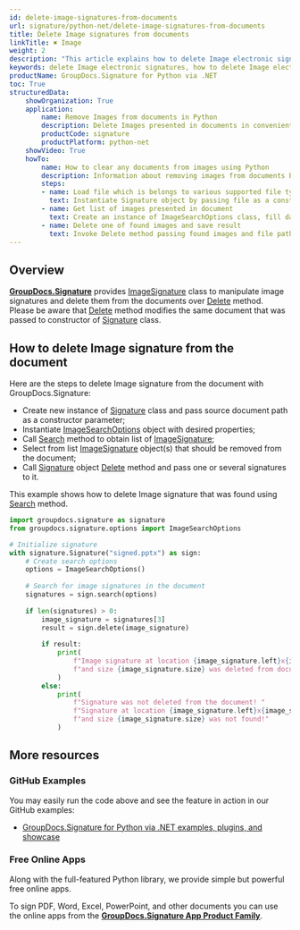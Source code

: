 ```yaml
---
id: delete-image-signatures-from-documents
url: signature/python-net/delete-image-signatures-from-documents
title: Delete Image signatures from documents
linkTitle: ✖ Image
weight: 2
description: "This article explains how to delete Image electronic signatures with GroupDocs.Signature API."
keywords: delete Image electronic signatures, how to delete Image electronic signatures
productName: GroupDocs.Signature for Python via .NET
toc: True
structuredData:
    showOrganization: True
    application:    
        name: Remove Images from documents in Python    
        description: Delete Images presented in documents in convenient way with Python language and GroupDocs.Signature for Python via .NET APIs
        productCode: signature
        productPlatform: python-net 
    showVideo: True
    howTo:
        name: How to clear any documents from images using Python 
        description: Information about removing images from documents by Python
        steps:
        - name: Load file which is belongs to various supported file types
          text: Instantiate Signature object by passing file as a constructor parameter. You may provide either file path or file stream. 
        - name: Get list of images presented in document 
          text: Create an instance of ImageSearchOptions class, fill data and call Search method of signature.
        - name: Delete one of found images and save result 
          text: Invoke Delete method passing found images and file path for signed file. File stream can be used as well.
---
```

## Overview
[**GroupDocs.Signature**](https://products.groupdocs.com/signature/python-net) provides [ImageSignature](https://reference.groupdocs.com/signature/python-net/groupdocs.signature.domain/imagesignature) class to manipulate image signatures and delete them from the documents over [Delete](https://reference.groupdocs.com/signature/python-net/groupdocs.signature/signature/delete) method.  
Please be aware that [Delete](https://reference.groupdocs.com/signature/python-net/groupdocs.signature/signature/delete) method modifies the same document that was passed to constructor of [Signature](https://reference.groupdocs.com/signature/python-net/groupdocs.signature/signature) class.

## How to delete Image signature from the document
Here are the steps to delete Image signature from the document with GroupDocs.Signature:

* Create new instance of [Signature](https://reference.groupdocs.com/signature/python-net/groupdocs.signature/signature) class and pass source document path as a constructor parameter;
* Instantiate [ImageSearchOptions](https://reference.groupdocs.com/signature/python-net/groupdocs.signature.options/imagesearchoptions) object with desired properties;
* Call [Search](https://reference.groupdocs.com/signature/python-net/groupdocs.signature/signature/search) method to obtain list of [ImageSignature](https://reference.groupdocs.com/signature/python-net/groupdocs.signature.domain/imagesignature);
* Select from list [ImageSignature](https://reference.groupdocs.com/signature/python-net/groupdocs.signature.domain/imagesignature) object(s) that should be removed from the document;
* Call [Signature](https://reference.groupdocs.com/signature/python-net/groupdocs.signature/signature) object [Delete](https://reference.groupdocs.com/signature/python-net/groupdocs.signature/signature/delete) method and pass one or several signatures to it.  

This example shows how to delete Image signature that was found using [Search](https://reference.groupdocs.com/signature/python-net/groupdocs.signature/signature/search) method.

```python
import groupdocs.signature as signature
from groupdocs.signature.options import ImageSearchOptions

# Initialize signature
with signature.Signature("signed.pptx") as sign:
    # Create search options
    options = ImageSearchOptions()
    
    # Search for image signatures in the document
    signatures = sign.search(options)
    
    if len(signatures) > 0:
        image_signature = signatures[3]
        result = sign.delete(image_signature)
        
        if result:
            print(
                f"Image signature at location {image_signature.left}x{image_signature.top} "
                f"and size {image_signature.size} was deleted from document ['{fileName}']."
            )
        else:
            print(
                f"Signature was not deleted from the document! "
                f"Signature at location {image_signature.left}x{image_signature.top} "
                f"and size {image_signature.size} was not found!"
            )
```

## More resources

### GitHub Examples

You may easily run the code above and see the feature in action in our GitHub examples:

* [GroupDocs.Signature for Python via .NET examples, plugins, and showcase](https://github.com/groupdocs-signature/GroupDocs.Signature-for-Python-via-.NET)

### Free Online Apps

Along with the full-featured Python library, we provide simple but powerful free online apps.

To sign PDF, Word, Excel, PowerPoint, and other documents you can use the online apps from the **[GroupDocs.Signature App Product Family](https://products.groupdocs.app/signature/family)**.